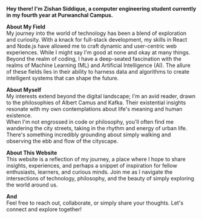 **Hey there! I&apos;m Zishan Siddique, a computer engineering student currently in my fourth year at Purwanchal Campus.**

**About My Field**  
My journey into the world of technology has been a blend of exploration and curiosity. With a knack for full-stack development, my skills in React and Node.js have allowed me to craft dynamic and user-centric web experiences. While I might say I&apos;m good at none and okay at many things.  
Beyond the realm of coding, I have a deep-seated fascination with the realms of Machine Learning (ML) and Artificial Intelligence (AI). The allure of these fields lies in their ability to harness data and algorithms to create intelligent systems that can shape the future.

**About Myself**    
My interests extend beyond the digital landscape; I&apos;m an avid reader, drawn to the philosophies of Albert Camus and Kafka. Their existential insights resonate with my own contemplations about life&apos;s meaning and human existence.  
When I&apos;m not engrossed in code or philosophy, you&apos;ll often find me wandering the city streets, taking in the rhythm and energy of urban life. There&apos;s something incredibly grounding about simply walking and observing the ebb and flow of the cityscape.

**About This Website**  
This website is a reflection of my journey, a place where I hope to share insights, experiences, and perhaps a snippet of inspiration for fellow enthusiasts, learners, and curious minds. Join me as I navigate the intersections of technology, philosophy, and the beauty of simply exploring the world around us.

**And**  
Feel free to reach out, collaborate, or simply share your thoughts. Let&apos;s connect and explore together!

